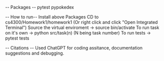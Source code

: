 -- Packages --
pytest
pypokedex

-- How to run-- 
Install above Packages
CD to cs4300/Homework1/homework1 (Or right click and click "Open Integrated Terminal")
Source the virtual enviroment -> source bin/activate
To run task on it's own -> python src/task(n) (N being task number)
To run tests -> pytest tests


-- Citations --
Used ChatGPT for coding assitance, documentation suggestions and debugging.
